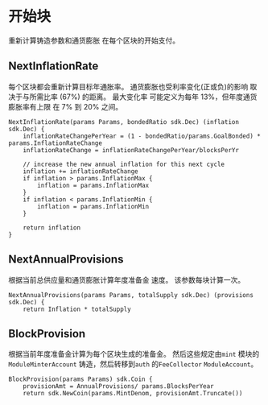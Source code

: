 # 开始块

重新计算铸造参数和通货膨胀
在每个区块的开始支付。

## NextInflationRate

每个区块都会重新计算目标年通胀率。
通货膨胀也受利率变化(正或负)的影响
取决于与所需比率 (67%) 的距离。 最大变化率
可能定义为每年 13%，但年度通货膨胀率有上限
在 7% 到 20% 之间。 

```
NextInflationRate(params Params, bondedRatio sdk.Dec) (inflation sdk.Dec) {
	inflationRateChangePerYear = (1 - bondedRatio/params.GoalBonded) * params.InflationRateChange
	inflationRateChange = inflationRateChangePerYear/blocksPerYr

	// increase the new annual inflation for this next cycle
	inflation += inflationRateChange
	if inflation > params.InflationMax {
		inflation = params.InflationMax
	}
	if inflation < params.InflationMin {
		inflation = params.InflationMin
	}

	return inflation
}
```

## NextAnnualProvisions

根据当前总供应量和通货膨胀计算年度准备金
速度。 该参数每块计算一次。 

```
NextAnnualProvisions(params Params, totalSupply sdk.Dec) (provisions sdk.Dec) {
	return Inflation * totalSupply
```

## BlockProvision

根据当前年度准备金计算为每个区块生成的准备金。 然后这些规定由`mint` 模块的`ModuleMinterAccount` 铸造，然后转移到`auth` 的`FeeCollector` `ModuleAccount`。 

```
BlockProvision(params Params) sdk.Coin {
	provisionAmt = AnnualProvisions/ params.BlocksPerYear
	return sdk.NewCoin(params.MintDenom, provisionAmt.Truncate())
```
